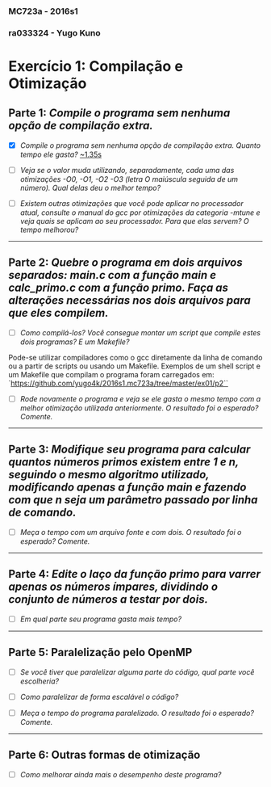 ### MC723a - 2016s1
### ra033324 - Yugo Kuno
# Exercício 1: Compilação e Otimização

## Parte 1: _Compile o programa sem nenhuma opção de compilação extra._

- [x] _Compile o programa sem nenhuma opção de compilação extra. Quanto tempo ele gasta?_
[~1.35s](p1/hist_a.png)

- [ ] _Veja se o valor muda utilizando, separadamente, cada uma das otimizações -O0, -O1, -O2 -O3 (letra O maiúscula seguida de um número). Qual delas deu o melhor tempo?_

- [ ] _Existem outras otimizações que você pode aplicar no processador atual, consulte o manual do gcc por otimizações da categoria -mtune e veja quais se aplicam ao seu processador. Para que elas servem? O tempo melhorou?_

---

## Parte 2: _Quebre o programa em dois arquivos separados: main.c com a função main e calc_primo.c com a função primo. Faça as alterações necessárias nos dois arquivos para que eles compilem._

- [ ] _Como compilá-los? Você consegue montar um script que compile estes dois programas? E um Makefile?_

Pode-se utilizar compiladores como o gcc diretamente da linha de comando ou a partir de scripts ou usando um Makefile. Exemplos de um shell script e um Makefile que compilam o programa foram carregados em:
`https://github.com/yugo4k/2016s1.mc723a/tree/master/ex01/p2``

- [ ] _Rode novamente o programa e veja se ele gasta o mesmo tempo com a melhor otimização utilizada anteriormente. O resultado foi o esperado? Comente._

---

## Parte 3: _Modifique seu programa para calcular quantos números primos existem entre 1 e n, seguindo o mesmo algoritmo utilizado, modificando apenas a função main e fazendo com que n seja um parâmetro passado por linha de comando._

- [ ] _Meça o tempo com um arquivo fonte e com dois. O resultado foi o esperado? Comente._

---

## Parte 4: _Edite o laço da função primo para varrer apenas os números ímpares, dividindo o conjunto de números a testar por dois._

- [ ] _Em qual parte seu programa gasta mais tempo?_

---

## Parte 5: Paralelização pelo OpenMP

- [ ] _Se você tiver que paralelizar alguma parte do código, qual parte você escolheria?_

- [ ] _Como paralelizar de forma escalável o código?_

- [ ] _Meça o tempo do programa paralelizado. O resultado foi o esperado? Comente._

---

## Parte 6: Outras formas de otimização

- [ ] _Como melhorar ainda mais o desempenho deste programa?_
